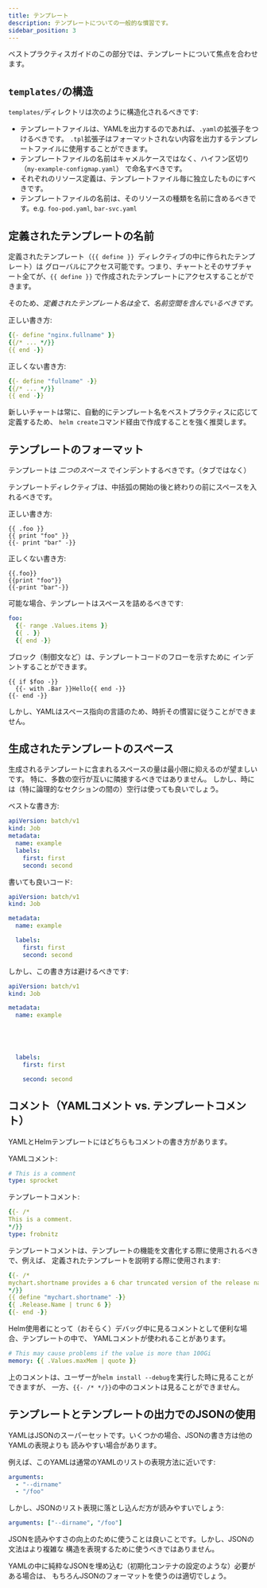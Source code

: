 ```yaml
---
title: テンプレート
description: テンプレートについての一般的な慣習です。
sidebar_position: 3
---
```


ベストプラクティスガイドのこの部分では、テンプレートについて焦点を合わせます。

## `templates/`の構造

`templates/`ディレクトリは次のように構造化されるべきです:

- テンプレートファイルは、YAMLを出力するのであれば、`.yaml`の拡張子をつけるべきです。
  `.tpl`拡張子はフォーマットされない内容を出力するテンプレートファイルに使用することができます。
- テンプレートファイルの名前はキャメルケースではなく、ハイフン区切り（`my-example-configmap.yaml`）
  で命名すべきです。
- それぞれのリソース定義は、テンプレートファイル毎に独立したものにすべきです。
- テンプレートファイルの名前は、そのリソースの種類を名前に含めるべきです。e.g.
  `foo-pod.yaml`, `bar-svc.yaml`

## 定義されたテンプレートの名前

定義されたテンプレート（`{{ define }} `ディレクティブの中に作られたテンプレート）は
グローバルにアクセス可能です。つまり、チャートとそのサブチャート全てが、`{{ define }}`
で作成されたテンプレートにアクセスすることができます。

そのため、_定義されたテンプレート名は全て、名前空間を含んでいるべきです。_

正しい書き方:

```yaml
{{- define "nginx.fullname" }}
{{/* ... */}}
{{ end -}}
```

正しくない書き方:

```yaml
{{- define "fullname" -}}
{{/* ... */}}
{{ end -}}
```
新しいチャートは常に、自動的にテンプレート名をベストプラクティスに応じて定義するため、
`helm create`コマンド経由で作成することを強く推奨します。

## テンプレートのフォーマット

テンプレートは _二つのスペース_ でインデントするべきです。（タブではなく）

テンプレートディレクティブは、中括弧の開始の後と終わりの前にスペースを入れるべきです。

正しい書き方:
```
{{ .foo }}
{{ print "foo" }}
{{- print "bar" -}}
```

正しくない書き方:
```
{{.foo}}
{{print "foo"}}
{{-print "bar"-}}
```

可能な場合、テンプレートはスペースを詰めるべきです:

```yaml
foo:
  {{- range .Values.items }}
  {{ . }}
  {{ end -}}
```

ブロック（制御文など）は、テンプレートコードのフローを示すために
インデントすることができます。

```
{{ if $foo -}}
  {{- with .Bar }}Hello{{ end -}}
{{- end -}}
```

しかし、YAMLはスペース指向の言語のため、時折その慣習に従うことができません。

## 生成されたテンプレートのスペース

生成されるテンプレートに含まれるスペースの量は最小限に抑えるのが望ましいです。
特に、多数の空行が互いに隣接するべきではありません。
しかし、時には（特に論理的なセクションの間の）空行は使っても良いでしょう。

ベストな書き方:

```yaml
apiVersion: batch/v1
kind: Job
metadata:
  name: example
  labels:
    first: first
    second: second
```

書いても良いコード:

```yaml
apiVersion: batch/v1
kind: Job

metadata:
  name: example

  labels:
    first: first
    second: second

```

しかし、この書き方は避けるべきです:

```yaml
apiVersion: batch/v1
kind: Job

metadata:
  name: example





  labels:
    first: first

    second: second

```

## コメント（YAMLコメント vs. テンプレートコメント）

YAMLとHelmテンプレートにはどちらもコメントの書き方があります。

YAMLコメント:
```yaml
# This is a comment
type: sprocket
```

テンプレートコメント:
```yaml
{{- /*
This is a comment.
*/}}
type: frobnitz
```

テンプレートコメントは、テンプレートの機能を文書化する際に使用されるべきで、例えば、
定義されたテンプレートを説明する際に使用されます:

```yaml
{{- /*
mychart.shortname provides a 6 char truncated version of the release name.
*/}}
{{ define "mychart.shortname" -}}
{{ .Release.Name | trunc 6 }}
{{- end -}}

```

Helm使用者にとって（おそらく）デバッグ中に見るコメントとして便利な場合、テンプレートの中で、
YAMLコメントが使われることがあります。

```yaml
# This may cause problems if the value is more than 100Gi
memory: {{ .Values.maxMem | quote }}
```

上のコメントは、ユーザーが`helm install --debug`を実行した時に見ることができますが、
一方、`{{- /* */}}`の中のコメントは見ることができません。

## テンプレートとテンプレートの出力でのJSONの使用

YAMLはJSONのスーパーセットです。いくつかの場合、JSONの書き方は他のYAMLの表現よりも
読みやすい場合があります。

例えば、このYAMLは通常のYAMLのリストの表現方法に近いです:

```yaml
arguments:
  - "--dirname"
  - "/foo"
```

しかし、JSONのリスト表現に落とし込んだ方が読みやすいでしょう:

```yaml
arguments: ["--dirname", "/foo"]
```

JSONを読みやすさの向上のために使うことは良いことです。しかし、JSONの文法はより複雑な
構造を表現するために使うべきではありません。

YAMLの中に純粋なJSONを埋め込む（初期化コンテナの設定のような）必要がある場合は、
もちろんJSONのフォーマットを使うのは適切でしょう。
